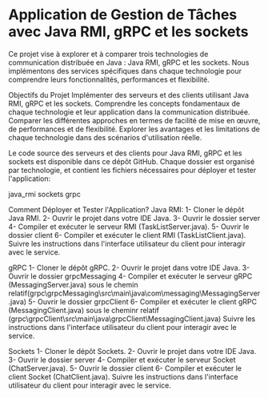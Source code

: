 # Application de Gestion de Tâches avec Java RMI, gRPC et les sockets

Ce projet vise à explorer et à comparer trois technologies de communication distribuée en Java : Java RMI, gRPC et les sockets. Nous implémentons des services spécifiques dans chaque technologie pour comprendre leurs fonctionnalités, performances et flexibilité.

Objectifs du Projet
Implémenter des serveurs et des clients utilisant Java RMI, gRPC et les sockets.
Comprendre les concepts fondamentaux de chaque technologie et leur application dans la communication distribuée.
Comparer les différentes approches en termes de facilité de mise en œuvre, de performances et de flexibilité.
Explorer les avantages et les limitations de chaque technologie dans des scénarios d'utilisation réelle.

Le code source des serveurs et des clients pour Java RMI, gRPC et les sockets est disponible dans ce dépôt GitHub. Chaque dossier est organisé par technologie, et contient les fichiers nécessaires pour déployer et tester l'application:

java_rmi
sockets
grpc

Comment Déployer et Tester l'Application?
Java RMI:
1- Cloner le dépôt Java RMI.
2- Ouvrir le projet dans votre IDE Java.
3- Ouvrir le dossier server
4- Compiler et exécuter le serveur RMI (TaskListServer.java).
5- Ouvrir le dossier client
6- Compiler et exécuter le client RMI (TaskListClient.java).
Suivre les instructions dans l'interface utilisateur du client pour interagir avec le service.

gRPC
1- Cloner le dépôt gRPC.
2- Ouvrir le projet dans votre IDE Java.
3- Ouvrir le dossier grpcMessaging
4- Compiler et exécuter le serveur gRPC (MessagingServer.java) sous le chemin relatif(grpc\grpcMessaging\src\main\java\com\messaging\MessagingServer.java)
5- Ouvrir le dossier grpcClient
6- Compiler et exécuter le client gRPC (MessagingClient.java) sous le cheminr relatif (grpc\grpcClient\src\main\java\grpcClient\MessagingClient.java)
Suivre les instructions dans l'interface utilisateur du client pour interagir avec le service.

Sockets
1- Cloner le dépôt Sockets.
2- Ouvrir le projet dans votre IDE Java.
3- Ouvrir le dossier server
4- Compiler et exécuter le serveur Socket (ChatServer.java).
5- Ouvrir le dossier client
6- Compiler et exécuter le client Socket (ChatClient.java).
Suivre les instructions dans l'interface utilisateur du client pour interagir avec le service.
